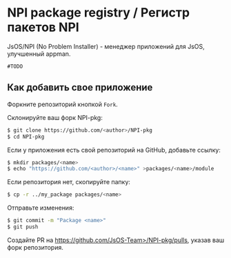 # NPI package registry / Регистр пакетов NPI

JsOS/NPI (No Problem Installer) - менеджер приложений для JsOS, улучшенный appman.

`#TODO`

## Как добавить свое приложение

Форкните репозиторий кнопкой `Fork`.

Склонируйте ваш форк NPI-pkg:

```bash
$ git clone https://github.com/<author>/NPI-pkg
$ cd NPI-pkg
```

Если у приложения есть свой репозиторий на GitHub, добавьте ссылку:

```bash
$ mkdir packages/<name>
$ echo "https://github.com/<author>/<name>" >packages/<name>/module
```

Если репозитория нет, скопируйте папку:

```bash
$ cp -r ../my_package packages/<name>
```

Отправьте изменения:

```bash
$ git commit -m "Package <name>"
$ git push
```

Создайте PR на https://github.com/JsOS-Team>/NPI-pkg/pulls, указав ваш форк репозитория.